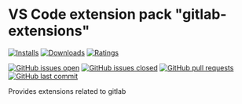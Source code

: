 # VS Code extension pack "gitlab-extensions"

[![Installs](https://vsmarketplacebadge.apphb.com/installs-short/raits.gitlab-extensions.svg)](https://marketplace.visualstudio.com/items?itemName=raits.gitlab-extensions)
[![Downloads](https://vsmarketplacebadge.apphb.com/downloads-short/raits.gitlab-extensions.svg)](https://marketplace.visualstudio.com/items?itemName=raits.gitlab-extensions)
[![Ratings](https://vsmarketplacebadge.apphb.com/rating-short/raits.gitlab-extensions.svg)](https://marketplace.visualstudio.com/items?itemName=raits.gitlab-extensions&ssr=false#review-details)

[![GitHub issues open](https://img.shields.io/github/issues-raw/raits-gmbh/vscode-extension-pack-gitlab-extensions.svg?logo=github)](https://github.com/raits-gmbh/vscode-extension-pack-gitlab-extensions/issues)
[![GitHub issues closed](https://img.shields.io/github/issues-closed-raw/raits-gmbh/vscode-extension-pack-gitlab-extensions.svg?logo=github)](https://github.com/raits-gmbh/vscode-extension-pack-gitlab-extensions/issues)
[![GitHub pull requests](https://img.shields.io/github/issues-pr/raits-gmbh/vscode-extension-pack-gitlab-extensions.svg?logo=github)](https://github.com/raits-gmbh/vscode-extension-pack-gitlab-extensions/pulls)
[![GitHub last commit](https://img.shields.io/github/last-commit/raits-gmbh/vscode-extension-pack-gitlab-extensions.svg?logo=github)](https://github.com/raits-gmbh/vscode-extension-pack-gitlab-extensions)

Provides extensions related to gitlab
